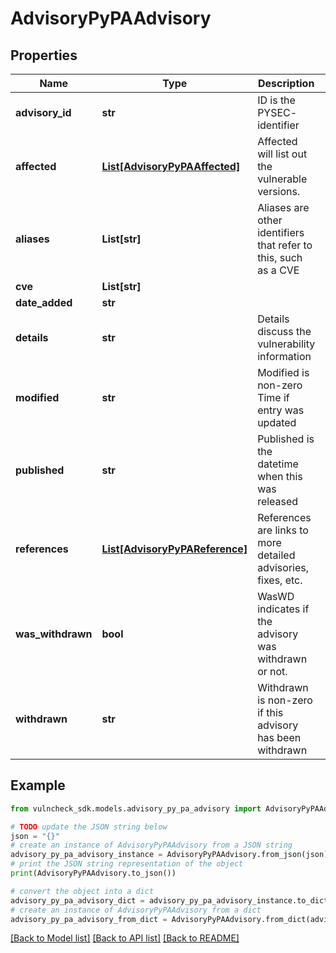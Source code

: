 # AdvisoryPyPAAdvisory


## Properties

Name | Type | Description | Notes
------------ | ------------- | ------------- | -------------
**advisory_id** | **str** | ID is the PYSEC- identifier | [optional] 
**affected** | [**List[AdvisoryPyPAAffected]**](AdvisoryPyPAAffected.md) | Affected will list out the vulnerable versions. | [optional] 
**aliases** | **List[str]** | Aliases are other identifiers that refer to this, such as a CVE | [optional] 
**cve** | **List[str]** |  | [optional] 
**date_added** | **str** |  | [optional] 
**details** | **str** | Details discuss the vulnerability information | [optional] 
**modified** | **str** | Modified is non-zero Time if entry was updated | [optional] 
**published** | **str** | Published is the datetime when this was released | [optional] 
**references** | [**List[AdvisoryPyPAReference]**](AdvisoryPyPAReference.md) | References are links to more detailed advisories, fixes, etc. | [optional] 
**was_withdrawn** | **bool** | WasWD indicates if the advisory was withdrawn or not. | [optional] 
**withdrawn** | **str** | Withdrawn is non-zero if this advisory has been withdrawn | [optional] 

## Example

```python
from vulncheck_sdk.models.advisory_py_pa_advisory import AdvisoryPyPAAdvisory

# TODO update the JSON string below
json = "{}"
# create an instance of AdvisoryPyPAAdvisory from a JSON string
advisory_py_pa_advisory_instance = AdvisoryPyPAAdvisory.from_json(json)
# print the JSON string representation of the object
print(AdvisoryPyPAAdvisory.to_json())

# convert the object into a dict
advisory_py_pa_advisory_dict = advisory_py_pa_advisory_instance.to_dict()
# create an instance of AdvisoryPyPAAdvisory from a dict
advisory_py_pa_advisory_from_dict = AdvisoryPyPAAdvisory.from_dict(advisory_py_pa_advisory_dict)
```
[[Back to Model list]](../README.md#documentation-for-models) [[Back to API list]](../README.md#documentation-for-api-endpoints) [[Back to README]](../README.md)


